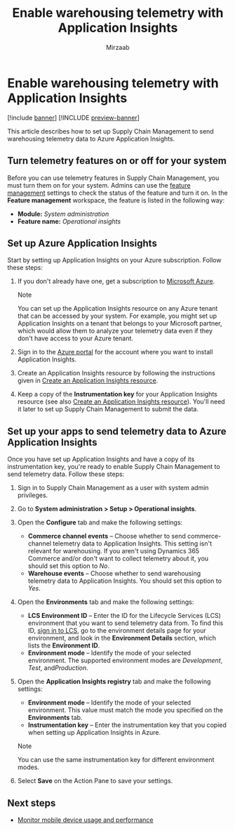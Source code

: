 ﻿---
title: Enable warehousing telemetry with Application Insights
description: This article describes how to set up Supply Chain Management to send warehousing telemetry data to Azure Application Insights.
author: Mirzaab
ms.author: mirzaab
ms.reviewer: kamaybac
ms.search.form:
ms.topic: how-to
ms.date: 10/18/2022
ms.custom: bap-template
---

# Enable warehousing telemetry with Application Insights

[!include [banner](../includes/banner.md)]
[!INCLUDE [preview-banner](../includes/preview-banner.md)]

This article describes how to set up Supply Chain Management to send warehousing telemetry data to Azure Application Insights.

## Turn telemetry features on or off for your system

Before you can use telemetry features in Supply Chain Management, you must turn them on for your system. Admins can use the [feature management](../../fin-ops-core/fin-ops/get-started/feature-management/feature-management-overview.md) settings to check the status of the feature and turn it on. In the **Feature management** workspace, the feature is listed in the following way:

- **Module:** *System administration*
- **Feature name:** *Operational insights*

## Set up Azure Application Insights

Start by setting up Application Insights on your Azure subscription. Follow these steps:

1. If you don't already have one, get a subscription to [Microsoft Azure](https://azure.microsoft.com/).

    > [!NOTE]
    > You can set up the Application Insights resource on any Azure tenant that can be accessed by your system. For example, you might set up Application Insights on a tenant that belongs to your Microsoft partner, which would allow them to analyze your telemetry data even if they don't have access to your Azure tenant.

1. Sign in to the [Azure portal](https://portal.azure.com/) for the account where you want to install Application Insights.
1. Create an Application Insights resource by following the instructions given in [Create an Application Insights resource](/azure/azure-monitor/app/create-new-resource).
1. Keep a copy of the **Instrumentation key** for your Application Insights resource (see also [Create an Application Insights resource](/azure/azure-monitor/app/create-new-resource)). You'll need it later to set up Supply Chain Management to submit the data.

## Set up your apps to send telemetry data to Azure Application Insights

Once you have set up Application Insights and have a copy of its instrumentation key, you're ready to enable Supply Chain Management to send telemetry data. Follow these steps:

1. Sign in to Supply Chain Management as a user with system admin privileges.
1. Go to **System administration \> Setup \> Operational insights**.
1. Open the **Configure** tab and make the following settings:
    - **Commerce channel events** – Choose whether to send commerce-channel telemetry data to Application Insights. This setting isn't relevant for warehousing. If you aren't using Dynamics 365 Commerce and/or don't want to collect telemetry about it, you should set this option to *No*.
    - **Warehouse events** – Choose whether to send warehousing telemetry data to Application Insights. You should set this option to *Yes*.

1. Open the **Environments** tab and make the following settings:
    - **LCS Environment ID** – Enter the ID for the Lifecycle Services (LCS) environment that you want to send telemetry data from. To find this ID, [sign in to LCS](https://lcs.dynamics.com/Logon/Index), go to the environment details page for your environment, and look in the **Environment Details** section, which lists the **Environment ID**.
    - **Environment mode** – Identify the mode of your selected environment. The supported environment modes are *Development*, *Test*, and*Production*.

1. Open the **Application Insights registry** tab and make the following settings:
    - **Environment mode** – Identify the mode of your selected environment. This value must match the mode you specified on the **Environments** tab.
    - **Instrumentation key** – Enter the instrumentation key that you copied when setting up Application Insights in Azure.

    > [!NOTE]
    > You can use the same instrumentation key for different environment modes.

1. Select **Save** on the Action Pane to save your settings.

## Next steps

- [Monitor mobile device usage and performance](application-insights-wma.md)
